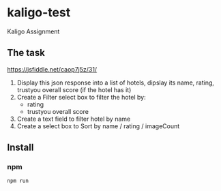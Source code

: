 # kaligo-test 
Kaligo Assignment

## The task
https://jsfiddle.net/caop7j5z/31/

1. Display this json response into a list of hotels, dipslay its name, rating, trustyou overall score (if the hotel has it)
2. Create a Filter select box to filter the hotel by:
     - rating
     - trustyou overall score
3. Create a text field to filter hotel by name
4. Create a select box to Sort by name / rating / imageCount

## Install

### npm

```shell
npm run
```